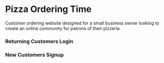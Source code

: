 # Pizza Ordering Time
 Customer ordering website designed for a small business owner looking to create an online community for patrons of their pizzeria
 <h3>Returning Customers Login</h3>
 
<h3>New Customers Signup</h3>

